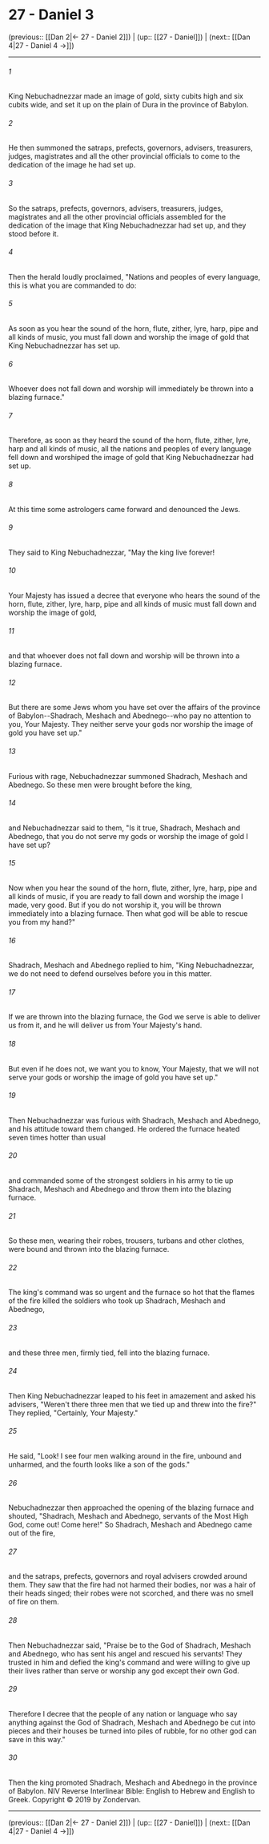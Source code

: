# 27 - Daniel 3

(previous:: [[Dan 2|← 27 - Daniel 2]]) | (up:: [[27 - Daniel]]) | (next:: [[Dan 4|27 - Daniel 4 →]])

***


###### 1 
King Nebuchadnezzar made an image of gold, sixty cubits high and six cubits wide, and set it up on the plain of Dura in the province of Babylon. 

###### 2 
He then summoned the satraps, prefects, governors, advisers, treasurers, judges, magistrates and all the other provincial officials to come to the dedication of the image he had set up. 

###### 3 
So the satraps, prefects, governors, advisers, treasurers, judges, magistrates and all the other provincial officials assembled for the dedication of the image that King Nebuchadnezzar had set up, and they stood before it. 

###### 4 
Then the herald loudly proclaimed, "Nations and peoples of every language, this is what you are commanded to do: 

###### 5 
As soon as you hear the sound of the horn, flute, zither, lyre, harp, pipe and all kinds of music, you must fall down and worship the image of gold that King Nebuchadnezzar has set up. 

###### 6 
Whoever does not fall down and worship will immediately be thrown into a blazing furnace." 

###### 7 
Therefore, as soon as they heard the sound of the horn, flute, zither, lyre, harp and all kinds of music, all the nations and peoples of every language fell down and worshiped the image of gold that King Nebuchadnezzar had set up. 

###### 8 
At this time some astrologers came forward and denounced the Jews. 

###### 9 
They said to King Nebuchadnezzar, "May the king live forever! 

###### 10 
Your Majesty has issued a decree that everyone who hears the sound of the horn, flute, zither, lyre, harp, pipe and all kinds of music must fall down and worship the image of gold, 

###### 11 
and that whoever does not fall down and worship will be thrown into a blazing furnace. 

###### 12 
But there are some Jews whom you have set over the affairs of the province of Babylon--Shadrach, Meshach and Abednego--who pay no attention to you, Your Majesty. They neither serve your gods nor worship the image of gold you have set up." 

###### 13 
Furious with rage, Nebuchadnezzar summoned Shadrach, Meshach and Abednego. So these men were brought before the king, 

###### 14 
and Nebuchadnezzar said to them, "Is it true, Shadrach, Meshach and Abednego, that you do not serve my gods or worship the image of gold I have set up? 

###### 15 
Now when you hear the sound of the horn, flute, zither, lyre, harp, pipe and all kinds of music, if you are ready to fall down and worship the image I made, very good. But if you do not worship it, you will be thrown immediately into a blazing furnace. Then what god will be able to rescue you from my hand?" 

###### 16 
Shadrach, Meshach and Abednego replied to him, "King Nebuchadnezzar, we do not need to defend ourselves before you in this matter. 

###### 17 
If we are thrown into the blazing furnace, the God we serve is able to deliver us from it, and he will deliver us from Your Majesty's hand. 

###### 18 
But even if he does not, we want you to know, Your Majesty, that we will not serve your gods or worship the image of gold you have set up." 

###### 19 
Then Nebuchadnezzar was furious with Shadrach, Meshach and Abednego, and his attitude toward them changed. He ordered the furnace heated seven times hotter than usual 

###### 20 
and commanded some of the strongest soldiers in his army to tie up Shadrach, Meshach and Abednego and throw them into the blazing furnace. 

###### 21 
So these men, wearing their robes, trousers, turbans and other clothes, were bound and thrown into the blazing furnace. 

###### 22 
The king's command was so urgent and the furnace so hot that the flames of the fire killed the soldiers who took up Shadrach, Meshach and Abednego, 

###### 23 
and these three men, firmly tied, fell into the blazing furnace. 

###### 24 
Then King Nebuchadnezzar leaped to his feet in amazement and asked his advisers, "Weren't there three men that we tied up and threw into the fire?" They replied, "Certainly, Your Majesty." 

###### 25 
He said, "Look! I see four men walking around in the fire, unbound and unharmed, and the fourth looks like a son of the gods." 

###### 26 
Nebuchadnezzar then approached the opening of the blazing furnace and shouted, "Shadrach, Meshach and Abednego, servants of the Most High God, come out! Come here!" So Shadrach, Meshach and Abednego came out of the fire, 

###### 27 
and the satraps, prefects, governors and royal advisers crowded around them. They saw that the fire had not harmed their bodies, nor was a hair of their heads singed; their robes were not scorched, and there was no smell of fire on them. 

###### 28 
Then Nebuchadnezzar said, "Praise be to the God of Shadrach, Meshach and Abednego, who has sent his angel and rescued his servants! They trusted in him and defied the king's command and were willing to give up their lives rather than serve or worship any god except their own God. 

###### 29 
Therefore I decree that the people of any nation or language who say anything against the God of Shadrach, Meshach and Abednego be cut into pieces and their houses be turned into piles of rubble, for no other god can save in this way." 

###### 30 
Then the king promoted Shadrach, Meshach and Abednego in the province of Babylon. NIV Reverse Interlinear Bible: English to Hebrew and English to Greek. Copyright © 2019 by Zondervan.

***

(previous:: [[Dan 2|← 27 - Daniel 2]]) | (up:: [[27 - Daniel]]) | (next:: [[Dan 4|27 - Daniel 4 →]])
